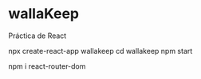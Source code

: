 # wallaKeep
Práctica de React


npx create-react-app wallakeep
cd wallakeep
npm start


npm i react-router-dom
